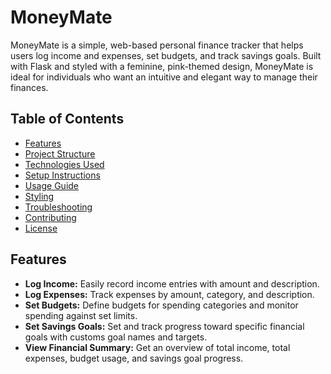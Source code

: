 # MoneyMate
MoneyMate is a simple, web-based personal finance tracker that helps users log income and expenses, set budgets, and track savings goals. Built with Flask and styled with a feminine, pink-themed design, MoneyMate is ideal for individuals who want an intuitive and elegant way to manage their finances.

## Table of Contents
- [Features](#features)
- [Project Structure](#project-structure)
- [Technologies Used](#technologies-used)
- [Setup Instructions](#setup-instructions)
- [Usage Guide](#usage-guide)
- [Styling](#styling)
- [Troubleshooting](#troubleshooting)
- [Contributing](#contributing)
- [License](#license)
## Features

- **Log Income:** Easily record income entries with amount and description.
- **Log Expenses:** Track expenses by amount, category, and description.
- **Set Budgets:** Define budgets for spending categories and monitor spending against set limits.
- **Set Savings Goals:** Set and track progress toward specific financial goals with customs goal names and targets.
- **View Financial Summary:** Get an overview of total income, total expenses, budget usage, and savings goal progress.
